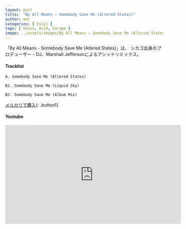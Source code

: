 ```yaml
---
layout: post
title:  "By All Means – Somebody Save Me (Altered States)"
author: mmr
categories: [ Vinyl ]
tags: [ House, Acid, Garage ]
image: ../assets/images/By All Means – Somebody Save Me (Altered States).jpg
---
```


「By All Means - Somebody Save Me (Altered States)」は、
シカゴ出身のプロデューサー・DJ、Marshall Jeffersonによるアシッドリミックス。

#### Tracklist
```md
A. Somebody Save Me (Altered States)

B1. Somebody Save Me (Liquid Sky)

B2. Somebody Save Me (Album Mix)
```

[メルカリで購入](https://jp.mercari.com/item/m41822459521?afid=6142608987){: .button1}

#### Youtube
<iframe width="560" height="315" src="https://www.youtube.com/embed/heIs8urCkxg?si=lSGSMzooC13Hdiqp" title="YouTube video player" frameborder="0" allow="accelerometer; autoplay; clipboard-write; encrypted-media; gyroscope; picture-in-picture; web-share" referrerpolicy="strict-origin-when-cross-origin" allowfullscreen></iframe>